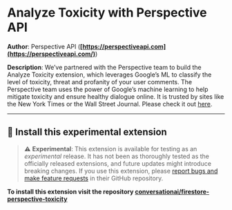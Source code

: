 # Analyze Toxicity with Perspective API

**Author**: Perspective API (**[https://perspectiveapi.com](https://perspectiveapi.com/)**)

**Description**: We’ve partnered with the Perspective team to build the Analyze Toxicity extension, which leverages Google’s ML to classify the level of toxicity, threat and profanity of your user comments. The Perspective team uses the power of Google’s machine learning to help mitigate toxicity and ensure healthy dialogue online. It is trusted by sites like the New York Times or the Wall Street Journal. Please check it out [here](https://github.com/conversationai/firestore-perspective-toxicity).

---

## 🧩 Install this experimental extension

> ⚠️ **Experimental**: This extension is available for testing as an _experimental_ release. It has not been as thoroughly tested as the officially released extensions, and future updates might introduce breaking changes. If you use this extension, please [report bugs and make feature requests](https://github.com/conversationai/firestore-perspective-toxicity/issues/new/choose) in their GitHub repository.

**To install this extension visit the repository [conversationai/firestore-perspective-toxicity](https://github.com/conversationai/firestore-perspective-toxicity)**
